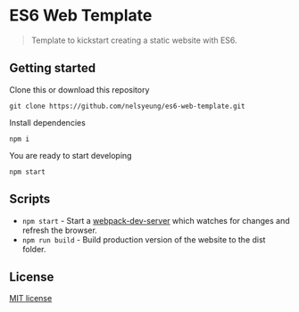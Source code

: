 # ES6 Web Template

> Template to kickstart creating a static website with ES6.

## Getting started
Clone this or download this repository
```
git clone https://github.com/nelsyeung/es6-web-template.git
```

Install dependencies
```
npm i
```

You are ready to start developing
```
npm start
```

## Scripts
- `npm start` - Start a [webpack-dev-server](https://webpack.js.org/configuration/dev-server/) which
  watches for changes and refresh the browser.
- `npm run build` - Build production version of the website to the dist folder.

## License
[MIT license](http://opensource.org/licenses/MIT.php)
